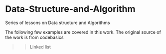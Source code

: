 # Data-Structure-and-Algorithm
Series of lessons on Data structure and Algorithms

The following few examples are covered in this work. The original source of the work is from codebasics 
 >> Linked list
